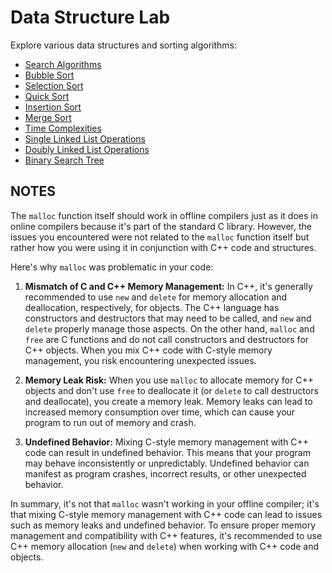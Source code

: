 # Data Structure Lab

Explore various data structures and sorting algorithms:

- [Search Algorithms](1_searchAlgo.c)
- [Bubble Sort](2_bubble_sort.c)
- [Selection Sort](3_selectionSort.c)
- [Quick Sort](4_quickSort.c)
- [Insertion Sort](5_insertionSort.c)
- [Merge Sort](6_mergeSort.c)
- [Time Complexities](6_timeComplexities.md)
- [Single Linked List Operations](7_SingleLinkedList.c)
- [Doubly Linked List Operations](8_doublyLinkedList.c)
- [Binary Search Tree](9_Tree.c)

## NOTES

The `malloc` function itself should work in offline compilers just as it does in online compilers because it's part of the standard C library. However, the issues you encountered were not related to the `malloc` function itself but rather how you were using it in conjunction with C++ code and structures.

Here's why `malloc` was problematic in your code:

1. **Mismatch of C and C++ Memory Management:** In C++, it's generally recommended to use `new` and `delete` for memory allocation and deallocation, respectively, for objects. The C++ language has constructors and destructors that may need to be called, and `new` and `delete` properly manage those aspects. On the other hand, `malloc` and `free` are C functions and do not call constructors and destructors for C++ objects. When you mix C++ code with C-style memory management, you risk encountering unexpected issues.

2. **Memory Leak Risk:** When you use `malloc` to allocate memory for C++ objects and don't use `free` to deallocate it (or `delete` to call destructors and deallocate), you create a memory leak. Memory leaks can lead to increased memory consumption over time, which can cause your program to run out of memory and crash.

3. **Undefined Behavior:** Mixing C-style memory management with C++ code can result in undefined behavior. This means that your program may behave inconsistently or unpredictably. Undefined behavior can manifest as program crashes, incorrect results, or other unexpected behavior.

In summary, it's not that `malloc` wasn't working in your offline compiler; it's that mixing C-style memory management with C++ code can lead to issues such as memory leaks and undefined behavior. To ensure proper memory management and compatibility with C++ features, it's recommended to use C++ memory allocation (`new` and `delete`) when working with C++ code and objects.

